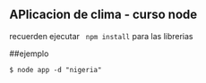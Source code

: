 ## APlicacion de clima - curso node


recuerden ejecutar `` npm install`` para las librerias

##ejemplo

```
$ node app -d "nigeria"
```
